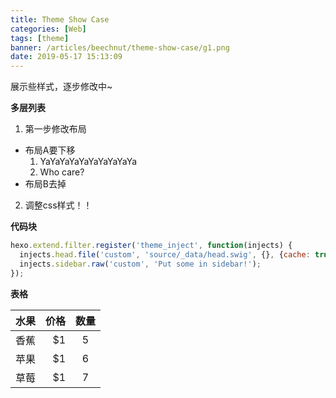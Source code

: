 ```yaml
---
title: Theme Show Case
categories: [Web]
tags: [theme]
banner: /articles/beechnut/theme-show-case/g1.png
date: 2019-05-17 15:13:09
---
```


展示些样式，逐步修改中~

<!-- more -->

**多层列表**
1. 第一步修改布局
  - 布局A要下移
    1. YaYaYaYaYaYaYaYaYaYa
    2. Who care?
  - 布局B去掉
2. 调整css样式！！

**代码块**
```js
hexo.extend.filter.register('theme_inject', function(injects) {
  injects.head.file('custom', 'source/_data/head.swig', {}, {cache: true});
  injects.sidebar.raw('custom', 'Put some in sidebar!');
});
```

**表格**

| 水果        | 价格    |  数量  |
| --------   | -----:  | :----: |
| 香蕉        | $1      |   5    |
| 苹果        | $1      |   6    |
| 草莓        | $1      |   7    |

